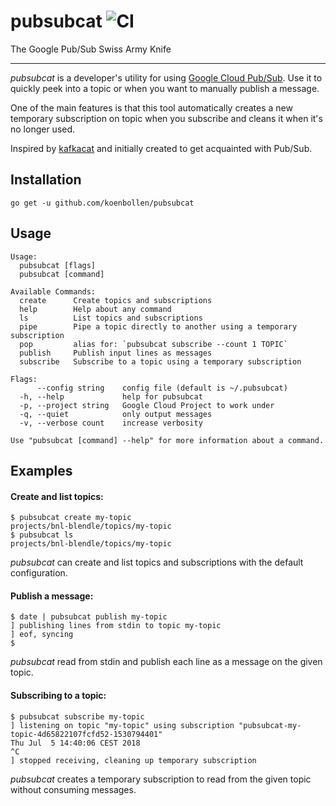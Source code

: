 # pubsubcat ![CI](https://github.com/koenbollen/pubsubcat/workflows/CI/badge.svg)
The Google Pub/Sub Swiss Army Knife

---

_pubsubcat_ is a developer's utility for using [Google Cloud Pub/Sub]. Use it to
quickly peek into a topic or when you want to manually publish a message.

One of the main features is that this tool automatically creates a new temporary
subscription on topic when you subscribe and cleans it when it's no longer used.

Inspired by [kafkacat] and initially created to get acquainted with Pub/Sub.

## Installation

```
go get -u github.com/koenbollen/pubsubcat
```

## Usage

```
Usage:
  pubsubcat [flags]
  pubsubcat [command]

Available Commands:
  create      Create topics and subscriptions
  help        Help about any command
  ls          List topics and subscriptions
  pipe        Pipe a topic directly to another using a temporary subscription
  pop         alias for: `pubsubcat subscribe --count 1 TOPIC`
  publish     Publish input lines as messages
  subscribe   Subscribe to a topic using a temporary subscription

Flags:
      --config string    config file (default is ~/.pubsubcat)
  -h, --help             help for pubsubcat
  -p, --project string   Google Cloud Project to work under
  -q, --quiet            only output messages
  -v, --verbose count    increase verbosity

Use "pubsubcat [command] --help" for more information about a command.
```

## Examples

#### Create and list topics:

```
$ pubsubcat create my-topic
projects/bnl-blendle/topics/my-topic
$ pubsubcat ls
projects/bnl-blendle/topics/my-topic
```

_pubsubcat_ can create and list topics and subscriptions with the default configuration.

#### Publish a message:

```
$ date | pubsubcat publish my-topic
] publishing lines from stdin to topic my-topic
] eof, syncing
$
```

_pubsubcat_ read from stdin and publish each line as a message on the given topic.

#### Subscribing to a topic:

```
$ pubsubcat subscribe my-topic
] listening on topic "my-topic" using subscription "pubsubcat-my-topic-4d65822107fcfd52-1530794401"
Thu Jul  5 14:40:06 CEST 2018
^C
] stopped receiving, cleaning up temporary subscription
```

_pubsubcat_ creates a temporary subscription to read from the given topic without consuming messages.

[google cloud pub/sub]: https://cloud.google.com/pubsub/
[kafkacat]: https://github.com/edenhill/kafkacat

